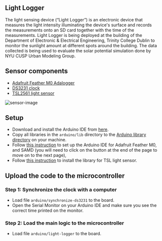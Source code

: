 Light Logger
------
The light sensing device (“Light Logger”) is an electronic device that measures the light intensity illuminating the device's surface and records the measurements onto an SD card together with the time of the measurements. Light Logger is being deployed at the building of the Department of Electronic & Electrical Engineering, Trinity College Dublin to monitor the sunlight amount at different spots around the building. The data collected is being used to evaluate the solar potential simulation done by NYU CUSP Urban Modeling Group. 

## Sensor components
- [Adafruit Feather M0 Adalogger](https://www.adafruit.com/product/2796)
- [DS3231 clock](https://datasheets.maximintegrated.com/en/ds/DS3231.pdf)
- [TSL2561 light sensor](https://www.adafruit.com/product/439)

![sensor-image](img/sensor.png=250x "Light Logger" )

## Setup
- Download and install the Arduino IDE from [here](https://www.arduino.cc/en/Main/Software).
- Copy all libraries in the `arduino/lib` directory to the [Arduino library directory](https://www.arduino.cc/en/Guide/Libraries#toc5) on your machine.
- Follow [this instruction](https://learn.adafruit.com/adafruit-feather-m0-adalogger/setup) to set up the Arduino IDE for Adafruit Feather M0, and SAMD (you will need to click on the button at the end of the page to move on to the next page), 
- Follow [this instruction](https://learn.adafruit.com/tsl2561/arduino-code) to install the library for TSL light sensor.

## Upload the code to the microcontroller
### Step 1: Synchronize the clock with a computer
- Load file `arduino/synchronize-ds3231` to the board.
- Open the Serial Monitor on your Arduino IDE and make sure you see the correct time printed on the monitor.

### Step 2: Load the main logic to the microcontroller
- Load file `arduino/light-logger` to the board.


